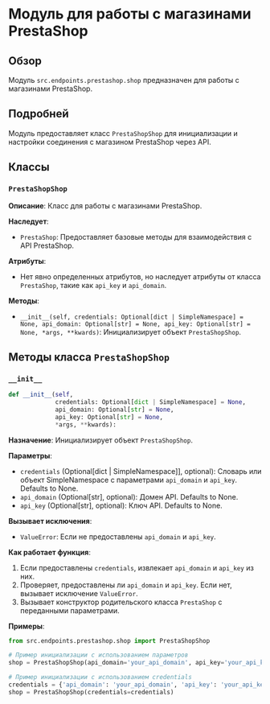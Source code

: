 # Модуль для работы с магазинами PrestaShop

## Обзор

Модуль `src.endpoints.prestashop.shop` предназначен для работы с магазинами PrestaShop.

## Подробней

Модуль предоставляет класс `PrestaShopShop` для инициализации и настройки соединения с магазином PrestaShop через API.

## Классы

### `PrestaShopShop`

**Описание**: Класс для работы с магазинами PrestaShop.

**Наследует**:

*   `PrestaShop`: Предоставляет базовые методы для взаимодействия с API PrestaShop.

**Атрибуты**:

*   Нет явно определенных атрибутов, но наследует атрибуты от класса `PrestaShop`, такие как `api_key` и `api_domain`.

**Методы**:

*   `__init__(self, credentials: Optional[dict | SimpleNamespace] = None, api_domain: Optional[str] = None, api_key: Optional[str] = None, *args, **kwards)`: Инициализирует объект `PrestaShopShop`.

## Методы класса `PrestaShopShop`

### `__init__`

```python
def __init__(self, 
             credentials: Optional[dict | SimpleNamespace] = None, 
             api_domain: Optional[str] = None, 
             api_key: Optional[str] = None, 
             *args, **kwards):
```

**Назначение**: Инициализирует объект `PrestaShopShop`.

**Параметры**:

*   `credentials` (Optional[dict | SimpleNamespace]], optional): Словарь или объект SimpleNamespace с параметрами `api_domain` и `api_key`. Defaults to None.
*   `api_domain` (Optional[str], optional): Домен API. Defaults to None.
*   `api_key` (Optional[str], optional): Ключ API. Defaults to None.

**Вызывает исключения**:

*   `ValueError`: Если не предоставлены `api_domain` и `api_key`.

**Как работает функция**:

1.  Если предоставлены `credentials`, извлекает `api_domain` и `api_key` из них.
2.  Проверяет, предоставлены ли `api_domain` и `api_key`. Если нет, вызывает исключение `ValueError`.
3.  Вызывает конструктор родительского класса `PrestaShop` с переданными параметрами.

**Примеры**:

```python
from src.endpoints.prestashop.shop import PrestaShopShop

# Пример инициализации с использованием параметров
shop = PrestaShopShop(api_domain='your_api_domain', api_key='your_api_key')

# Пример инициализации с использованием credentials
credentials = {'api_domain': 'your_api_domain', 'api_key': 'your_api_key'}
shop = PrestaShopShop(credentials=credentials)